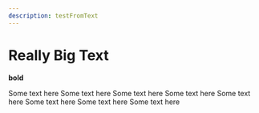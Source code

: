 ```yaml
---
description: testFromText
---
```


# Really Big Text

**bold**

Some text here
Some text here
Some text here
Some text here
Some text here
Some text here
Some text here
Some text here
